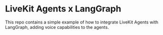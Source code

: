 # LiveKit Agents x LangGraph

This repo contains a simple example of how to integrate LiveKit Agents with LangGraph, adding voice capabilities to the agents.

